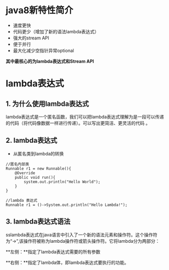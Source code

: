 # java8新特性简介

- 速度更快
- 代码更少（增加了新的语法lambda表达式）
- 强大的stream API
- 便于并行
- 最大化减少空指针异常optional

**其中最核心的为lambda表达式和Stream API**

# lambda表达式

## 1. 为什么使用lambda表达式

lambda表达式是一个匿名函数，我们可以把lambda表达式理解为是一段可以传递的代码（将代码像数据一样进行传递）。可以写出更简洁、更灵活的代码 。

## 2. lambda表达式

- 从匿名类到lambda的转换

```
//匿名内部类
Runnable r1 = new Runnable(){
	@Override
	public void run(){
		system.out.println("Hello World");
	}
}

//lambda 表达式
Runnable r1 = ()->System.out.println("Hello Lambda!");
```

##  3. lambda表达式语法

sslambda表达式在java语言中引入了一个新的语法元素和操作符。这个操作符为“->”,该操作符被称为lambda操作符或箭头操作符。它将lambda分为两部分：

**左侧：**指定了lambda表达式需要的所有参数

**右侧：**指定了lambda体，即lambda表达式要执行的功能。

